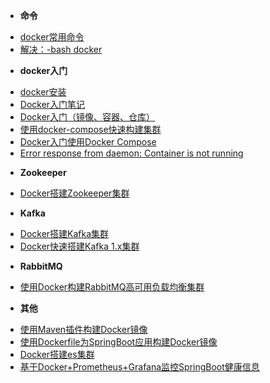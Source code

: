 <!-- docs/_sidebar.md -->
* **命令**
- [docker常用命令](/docker/doc/docker常用命令.md)
- [解决：-bash docker](/docker/doc/解决：-bash-docker.md)
* **docker入门**
- [docker安装](/docker/doc/docker安装.md)
- [Docker入门笔记](/docker/doc/Docker入门笔记.md)
- [Docker入门（镜像、容器、仓库）](/docker/doc/Docker入门（镜像、容器、仓库）.md)
- [使用docker-compose快速构建集群](/docker/doc/使用docker-compose快速构建集群.md)
- [Docker入门使用Docker Compose](/docker/doc/Docker入门使用Docker-Compose.md)
- [Error response from daemon: Container is not running](/docker/doc/Docker-Compose-erro-Compose.md)
* **Zookeeper**
- [Docker搭建Zookeeper集群](/docker/doc/Docker搭建Zookeeper集群.md)
* **Kafka**
- [Docker搭建Kafka集群](/docker/doc/Docker搭建Kafka集群.md)
- [Docker快速搭建Kafka 1.x集群](/docker/doc/Docker快速搭建Kafka-1.x集群.md)
* **RabbitMQ**
- [使用Docker构建RabbitMQ高可用负载均衡集群](/docker/doc/使用Docker构建RabbitMQ高可用负载均衡集群.md)
* **其他**
- [使用Maven插件构建Docker镜像](/docker/doc/使用Maven插件构建Docker镜像.md)
- [使用Dockerfile为SpringBoot应用构建Docker镜像](/docker/doc/使用Dockerfile为SpringBoot应用构建Docker镜像.md)
- [Docker搭建es集群](/docker/doc/Docker搭建es集群.md)
- [基于Docker+Prometheus+Grafana监控SpringBoot健康信息](/docker/doc/基于Docker+Prometheus+Grafana监控SpringBoot健康信息.md)


